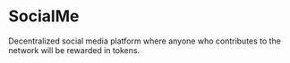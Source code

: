 # SocialMe
Decentralized social media platform where anyone who contributes to the network will be rewarded in tokens.

